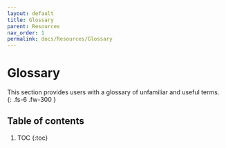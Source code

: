 ```yaml
---
layout: default
title: Glossary
parent: Resources
nav_order: 1
permalink: docs/Resources/Glossary
---
```


# Glossary

This section provides users with a glossary of unfamiliar and useful terms.
{: .fs-6 .fw-300 }


## Table of contents

1. TOC
{:toc}